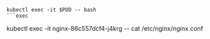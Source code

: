 ```
kubectl exec -it $POD -- bash
```exec

```
kubectl exec -it nginx-86c557dcf4-j4krg  -- cat /etc/nginx/nginx.conf
```exec
